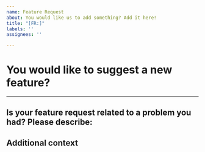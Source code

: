 ```yaml
---
name: Feature Request
about: You would like us to add something? Add it here!
title: "[FR:]"
labels: ''
assignees: ''

---
```

# You would like to suggest a new feature?

<!-- Please provide a description of what you want to be added.

Please note that requests for new languages can only be processed if they have a standardized project layout we can use as reference.
Linking to official language documentation with a diagram or description of said layout would also be very helpful. Thank you.

-->

***
## Is your feature request related to a problem you had? Please describe:

<!-- Description -->

## Additional context

<!-- Please provide additional context like drafts or screenshots here. -->
